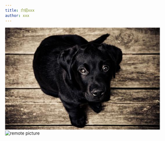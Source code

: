 ```yaml
---
title: 介绍xxx
author: xxx
---
```


![local picture](assets/image.jpg)
![remote picture](https://via.placeholder.com/150)

